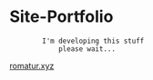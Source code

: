 # Site-Portfolio

            I'm developing this stuff
                please wait...
                
[romatur.xyz][9c9db2ab]

  [9c9db2ab]: http://romatur.xyz "My Site"
